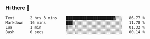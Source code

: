 ### Hi there 👋

<!--
**gustavkrist/gustavkrist** is a ✨ _special_ ✨ repository because its `README.md` (this file) appears on your GitHub profile.

Here are some ideas to get you started:

- 🔭 I’m currently working on ...
- 🌱 I’m currently learning ...
- 👯 I’m looking to collaborate on ...
- 🤔 I’m looking for help with ...
- 💬 Ask me about ...
- 📫 How to reach me: ...
- 😄 Pronouns: ...
- ⚡ Fun fact: ...
-->

<!--START_SECTION:waka-->

```txt
Text       2 hrs 3 mins    █████████████████████▓░░░   86.77 %
Markdown   16 mins         ███░░░░░░░░░░░░░░░░░░░░░░   11.78 %
Lua        1 min           ▒░░░░░░░░░░░░░░░░░░░░░░░░   01.32 %
Bash       0 secs          ░░░░░░░░░░░░░░░░░░░░░░░░░   00.14 %
```

<!--END_SECTION:waka-->
